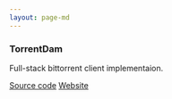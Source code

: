 ```yaml
---
layout: page-md
---
```


### TorrentDam

Full-stack bittorrent client implementaion.

[Source code](https://github.com/TorrentDam) [Website](https://torrentdam.github.io/)